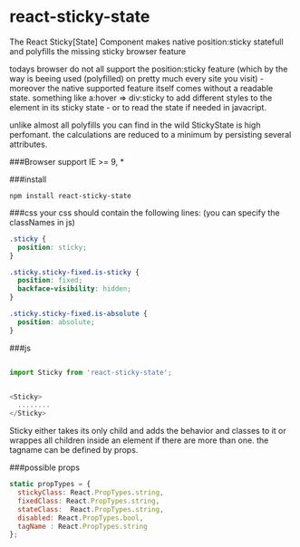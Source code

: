 # react-sticky-state
The React Sticky[State] Component makes native position:sticky statefull and polyfills the missing sticky browser feature 


todays browser do not all support the position:sticky feature (which by the way is beeing used (polyfilled) on pretty much every site you visit) - moreover the native supported feature itself comes without a readable state. something like a:hover => div:sticky to add different styles to the element in its sticky state - or to read the state if needed in javacript. 

unlike almost all polyfills you can find in the wild StickyState is high perfomant. the calculations are reduced to a minimum by persisting several attributes.


###Browser support
IE >= 9, *

###install
```
npm install react-sticky-state
```

###css
your css should contain the following lines: 
(you can specify the classNames in js)
```css
.sticky {
  position: sticky;
}

.sticky.sticky-fixed.is-sticky {
  position: fixed;
  backface-visibility: hidden;
}

.sticky.sticky-fixed.is-absolute {
  position: absolute;
}
```

###js
```javascript

import Sticky from 'react-sticky-state';


<Sticky>
  ........
</Sticky>

```

Sticky either takes its only child and adds the behavior and classes to it or wrappes all children inside an element if there are more than one. the tagname can be defined by props.

###possible props 

```javascript
static propTypes = {
  stickyClass: React.PropTypes.string,
  fixedClass: React.PropTypes.string,
  stateClass:  React.PropTypes.string,
  disabled: React.PropTypes.bool,
  tagName : React.PropTypes.string
};
```
